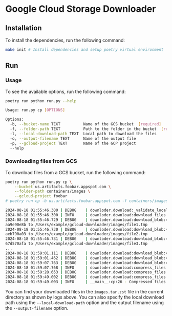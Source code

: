 Google Cloud Storage Downloader
===============================

Installation
------------
To install the dependencies, run the following command:

```bash
make init # Install dependencies and setup poetry virtual environment
```

Run
---

### Usage
To see the available options, run the following command:
```bash
poetry run python run.py --help

Usage: run.py cp [OPTIONS]

Options:
  -b, --bucket-name TEXT          Name of the GCS bucket  [required]
  -f, --folder-path TEXT          Path to the folder in the bucket  [required]
  -l, --local-download-path TEXT  Local path to download the files
  -o, --output-filename TEXT      Name of the output file
  -p, --gcloud-project TEXT       Name of the GCP project
  --help
```

### Downloading files from GCS
To download files from a GCS bucket, run the following command:

```bash
poetry run python run.py cp \
    --bucket us.artifacts.foobar.appspot.com \
    --folder-path containers/images \
    --gcloud-project foobar
# poetry run cp -b us.artifacts.foobar.appspot.com -f containers/images -p foobar # Shorthand format

2024-08-18 01:55:46.300 | DEBUG    | downloder.download:_validate_local_download_path:89 - Creating directory /Users/example/gcloud-downloader/images
2024-08-18 01:55:46.300 | INFO     | downloder.download:download_files:22 - Downloading files from us.artifacts.lineage-sc.appspot.com/containers/images to /Users/example/gcloud-downloader/images
2024-08-18 01:55:46.729 | DEBUG    | downloder.download:download_blob:43 - Downloading containers/images/file1
aa9e90e8b to /Users/example/gcloud-downloader/images/file1.tmp
2024-08-18 01:55:46.730 | DEBUG    | downloder.download:download_blob:43 - Downloading containers/images/file2
aeb790a03 to /Users/example/gcloud-downloader/images/file2.tmp
2024-08-18 01:55:46.731 | DEBUG    | downloder.download:download_blob:43 - Downloading containers/images/file3
67d570afa to /Users/example/gcloud-downloader/images/file3.tmp
...
2024-08-18 01:59:01.111 | DEBUG    | downloder.download:download_blob:47 - Downloaded containers/images/file1 to /Users/example/gcloud-downloader/images/file1
2024-08-18 01:59:01.462 | DEBUG    | downloder.download:download_blob:47 - Downloaded containers/images/file2 to /Users/example/gcloud-downloader/images/file2
2024-08-18 01:59:07.763 | DEBUG    | downloder.download:download_blob:47 - Downloaded containers/images/file3 to /Users/example/gcloud-downloader/images/file3
2024-08-18 01:59:07.768 | INFO     | downloder.download:compress_files:70 - Compressing files in /Users/example/gcloud-downloader/images to images.tar
2024-08-18 01:59:28.653 | DEBUG    | downloder.download:compress_files:75 - Compressed the tar file using zstandard to images.tar.zst
2024-08-18 01:59:49.002 | DEBUG    | downloder.download:compress_files:82 - Compressed to images.tar.zst
2024-08-18 01:59:49.003 | INFO     | __main__:cp:26 - Compressed files to images.tar.zst
```

You can find your downloaded files in the `images.tar.zst` file in the current directory as shown by logs above.
You can also specify the local download path using the `--local-download-path` option and the output filename using the `--output-filename` option.

